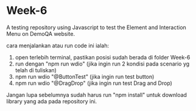 # Week-6
A testing repository using Javascript to test the Element and Interaction Menu on DemoQA website.

cara menjalankan atau run code ini ialah:

1. open terlebih terminal, pastikan posisi sudah berada di folder Week-6
2. run dengan "npm run wdio" (jika ingin run 2 kondisi pada scenario yg telah di tuliskan)
3. npm run wdio "@ButtonTest" (jika ingin run test button)
4. npm run wdio "@DragDrop" (jika ingin run test Drag and Drop)

Jangan lupa sebelumnya sudah harus run "npm install" untuk download library yang ada pada repository ini. 
